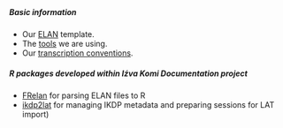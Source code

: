 </br>

##### Basic information

- Our [ELAN](https://langdoc.github.io/FRechdoc/elan.html) template.
- The [tools](https://langdoc.github.io/FRechdoc/tools.html) we are using.
- Our [transcription conventions](https://langdoc.github.io/ceonventions.html).

##### R packages developed within Iźva Komi Documentation project

- [FRelan](https://langdoc.github.io/FRechdoc/FRelan.html) for parsing ELAN files to R
- [ikdp2lat](https://langdoc.github.io/FRechdoc/ikdp2lat.html) for managing IKDP metadata and preparing sessions for LAT import)
